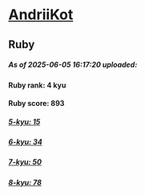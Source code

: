 # [AndriiKot](https://www.codewars.com/users/AndriiKot) 
## Ruby

##### As of 2025-06-05 16:17:20 uploaded:

#### Ruby rank: 4 kyu

#### Ruby score: 893

##### [5-kyu: 15](https://github.com/AndriiKot/Ruby__CodeWars/tree/main/kyu-5)

##### [6-kyu: 34](https://github.com/AndriiKot/Ruby__CodeWars/tree/main/kyu-6)

##### [7-kyu: 50](https://github.com/AndriiKot/Ruby__CodeWars/tree/main/kyu-7)

##### [8-kyu: 78](https://github.com/AndriiKot/Ruby__CodeWars/tree/main/kyu-8)

